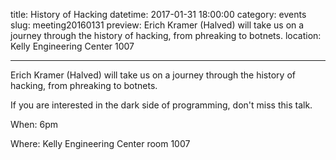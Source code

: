 title: History of Hacking
datetime: 2017-01-31 18:00:00
category: events
slug: meeting20160131
preview: Erich Kramer (Halved) will take us on a journey through the history of hacking, from phreaking to botnets.
location: Kelly Engineering Center 1007

---

Erich Kramer (Halved) will take us on a journey through the history of hacking, 
from phreaking to botnets.

If you are interested in the dark side of programming, don't miss this talk.

When: 6pm

Where: Kelly Engineering Center room 1007
